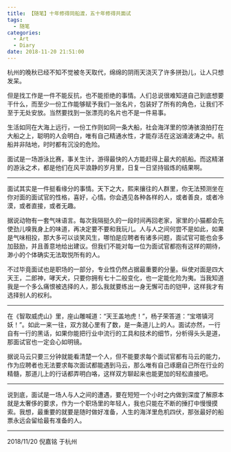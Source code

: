 ```yaml
---
title: 【随笔】十年修得同船渡，五十年修得共面试
tags:
  - 随笔
categories:
  - Art
  - Diary
date: 2018-11-20 21:51:00
---
```


杭州的晚秋已经不知不觉被冬天取代，绵绵的阴雨天浇灭了许多拼劲儿，让人只想发呆。

<!-- more -->

但是找工作是一件不能反抗，也不能拒绝的事情。人们总说很难知道自己到底想要干什么，而至少一份工作能够赋予我们一张名片，包装好了所有的角色，让我们不至于无处安放。当然要找到一张漂亮的名片也不是一件易事。

生活如同在大海上远行，一份工作则如同一条大船，社会海洋里的惊涛骇浪拍打在大船之上，聪明的人会明白，唯有自己精通水性，才能存活在这汹涌波涛之中。航船并非陆地，时时都有沉没的危险。

面试是一场游泳比赛，事关生计，游得最快的人方能赶得上最大的航船。而这精湛的游泳之术，都是他们在风平浪静的岁月里，日复一日坚持锻炼的结果啊。

***

面试其实是一件挺看缘分的事情。天下之大，熙来攘往的人群里，你无法预测坐在你对面的面试官的性格，喜好，心情。你会遇见各种各样的人，或者善良，或者冷漠，或者直接，或者无趣。

据说动物有一套气味语言。每次我隔挺久的一段时间再回老家，家里的小猫都会先使劲儿嗅我身上的味道，再决定要不要和我玩儿。人与人之间何尝不是如此，如果是气味相投，那大多可以谈笑风生，哪怕是应聘者有诸多问题，面试官可能也会多加鼓励，并且善意地给出建议。但我们不能对每一位为面试官都抱有这样的期待，渺小的个体确实无法取悦所有的人。

不过毕竟面试也是职场的一部分，专业性仍然占据最重要的分量。纵使对面是四大天王，二郎神，哮天犬，只要你拥有七十二般变化，也一定能化险为夷。当我知道我是一个多么痛恨被选择的人，那么我就要练出一身无懈可击的铠甲，这样我才有选择别人的权利。

***

在《智取威虎山》里，座山雕喊道：“天王盖地虎！”，杨子荣答道：“宝塔镇河妖！”。如此一来一往，双方就心里有了数，是一条道儿上的人。面试亦然，一行自有一行的黑话，如果你能把行业中流行的工具和技术的细节，分析得头头是道，那面试官也一定会心如明镜。

据说马云只要三分钟就能看清楚一个人，但不能要求每个面试官都有马云的能力，作为应聘者也无法要求每次面试都能遇到马云，那么唯有自己琢磨自己所在行业的精髓，那道儿上的行话都弄明白咯，这样双方聊起来也能更加的轻松直接吧。

***

说到底，面试是一场人与人之间的遭遇，要在短短一个小时之内做到深度了解原本就是太奢侈的要求，作为一个职场里的年轻人，我也只能在不断的捶打中慢慢摸索。我想，最重要的就要是随时做好准备，人生的海洋里危机四伏，那张最好的船票永远会留给最有准备的人。

---

2018/11/20
倪嘉铭
于杭州


